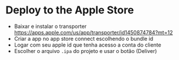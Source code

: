 # Deploy to the Apple Store
- Baixar e instalar o transporter https://apps.apple.com/us/app/transporter/id1450874784?mt=12
- Criar a app no app store connect escolhendo o bundle id
- Logar com seu apple id que tenha acesso a conta do cliente
- Escolher o arquivo `.ipa` do projeto e usar o botão (Deliver)
